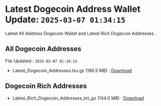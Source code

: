 # Latest Dogecoin Address Wallet Update: `2025-03-07 01:34:15`

Latest All Address Dogecoin Wallet and Latest Rich Dogecoin Addresses .

## All Dogecoin Addresses

File Updated : `2025-03-07 01:34:15`

- Latest_Dogecoin_Addresses.tsv.gz (186.5 MB) : [Download](https://github.com/Pymmdrza/Rich-Address-Wallet/releases/tag/Dogecoin)

## Dogecoin Rich Addresses

- Latest_Rich_Dogecoin_Addresses_txt_gz (144.0 MB) : [Download](https://github.com/Pymmdrza/Rich-Address-Wallet/releases/tag/Dogecoin)
